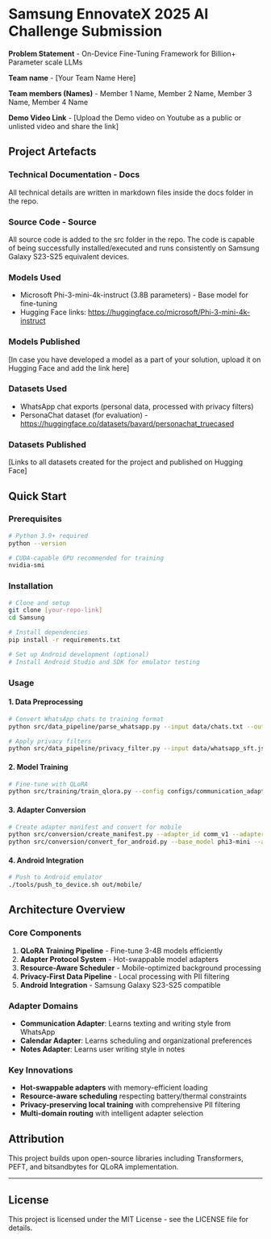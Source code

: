 # Samsung EnnovateX 2025 AI Challenge Submission

**Problem Statement** - On-Device Fine-Tuning Framework for Billion+ Parameter scale LLMs

**Team name** - [Your Team Name Here]

**Team members (Names)** - Member 1 Name, Member 2 Name, Member 3 Name, Member 4 Name

**Demo Video Link** - [Upload the Demo video on Youtube as a public or unlisted video and share the link]

## Project Artefacts

### Technical Documentation - Docs
All technical details are written in markdown files inside the docs folder in the repo.

### Source Code - Source  
All source code is added to the src folder in the repo. The code is capable of being successfully installed/executed and runs consistently on Samsung Galaxy S23-S25 equivalent devices.

### Models Used
- Microsoft Phi-3-mini-4k-instruct (3.8B parameters) - Base model for fine-tuning
- Hugging Face links: https://huggingface.co/microsoft/Phi-3-mini-4k-instruct

### Models Published
[In case you have developed a model as a part of your solution, upload it on Hugging Face and add the link here]

### Datasets Used
- WhatsApp chat exports (personal data, processed with privacy filters)
- PersonaChat dataset (for evaluation) - https://huggingface.co/datasets/bavard/personachat_truecased

### Datasets Published
[Links to all datasets created for the project and published on Hugging Face]

## Quick Start

### Prerequisites
```bash
# Python 3.9+ required
python --version

# CUDA-capable GPU recommended for training
nvidia-smi
```

### Installation
```bash
# Clone and setup
git clone [your-repo-link]
cd Samsung

# Install dependencies
pip install -r requirements.txt

# Set up Android development (optional)
# Install Android Studio and SDK for emulator testing
```

### Usage

#### 1. Data Preprocessing
```bash
# Convert WhatsApp chats to training format
python src/data_pipeline/parse_whatsapp.py --input data/chats.txt --output data/whatsapp_sft.jsonl

# Apply privacy filters
python src/data_pipeline/privacy_filter.py --input data/whatsapp_sft.jsonl --output data/filtered_sft.jsonl
```

#### 2. Model Training
```bash
# Fine-tune with QLoRA
python src/training/train_qlora.py --config configs/communication_adapter.yaml
```

#### 3. Adapter Conversion
```bash
# Create adapter manifest and convert for mobile
python src/conversion/create_manifest.py --adapter_id comm_v1 --adapter_dir out/comm_v1/adapter
python src/conversion/convert_for_android.py --base_model phi3-mini --adapter comm_v1
```

#### 4. Android Integration
```bash
# Push to Android emulator
./tools/push_to_device.sh out/mobile/
```

## Architecture Overview

### Core Components
1. **QLoRA Training Pipeline** - Fine-tune 3-4B models efficiently
2. **Adapter Protocol System** - Hot-swappable model adapters
3. **Resource-Aware Scheduler** - Mobile-optimized background processing
4. **Privacy-First Data Pipeline** - Local processing with PII filtering
5. **Android Integration** - Samsung Galaxy S23-S25 compatible

### Adapter Domains
- **Communication Adapter**: Learns texting and writing style from WhatsApp
- **Calendar Adapter**: Learns scheduling and organizational preferences  
- **Notes Adapter**: Learns user writing style in notes

### Key Innovations
- **Hot-swappable adapters** with memory-efficient loading
- **Resource-aware scheduling** respecting battery/thermal constraints
- **Privacy-preserving local training** with comprehensive PII filtering
- **Multi-domain routing** with intelligent adapter selection

## Attribution
This project builds upon open-source libraries including Transformers, PEFT, and bitsandbytes for QLoRA implementation.

---

## License
This project is licensed under the MIT License - see the LICENSE file for details.
